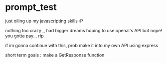 # prompt_test
just oiling up my javascripting skills :P

nothing too crazy ,, had bigger dreams hoping to use openai's API but nope! you gotta pay... rip

if im gonna continue with this, prob make it into my own API using express

short term goals : make a GetResponse function
